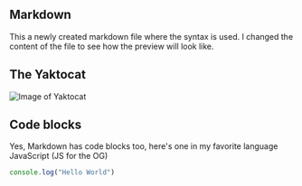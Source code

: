 ## Markdown
This a newly created markdown file where the syntax is used. I changed the content of the file to see how the preview will look like.

## The Yaktocat
![Image of Yaktocat](https://octodex.github.com/images/yaktocat.png)

## Code blocks
Yes, Markdown has code blocks too, here's one in my favorite language JavaScript (JS for the OG)

``` javascript
console.log("Hello World")
```

